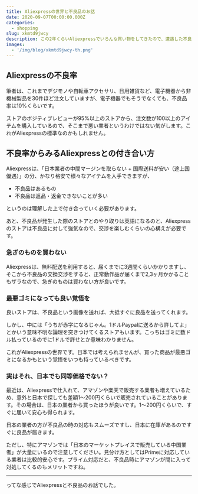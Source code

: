 ```yaml
---
title: Aliexpressの世界と不良品のお話
date: 2020-09-07T00:00:00.000Z
categories:
  - shopping
slug: xkmtd9jwcy
description: この2年くらいAliexpressでいろんな買い物をしてきたので、遭遇した不良品と、Aliexpressの不良品との付き合い方について買いました。
images:
  - '/img/blog/xkmtd9jwcy-th.png'
---
```


## Aliexpressの不良率

筆者は、これまでデジモノや自転車アクセサリ、日用雑貨など、電子機器から非機械製品を30件ほど注文していますが、電子機器でもそうでなくても、不良品率は10%くらいです。

ストアのポジティブレビューが95%以上のストアから、注文数が100以上のアイテムを購入しているので、そこまで悪い業者というわけではない気がします。これがAliexpressの標準なのかもしれません。

## 不良率からみるAliexpressとの付き合い方

Aliexpressは、「日本業者の中間マージンを取らない + 国際送料が安い（途上国優遇）」の分、かなり格安で様々なアイテムを入手できますが、

- 不良品はあるもの
- 不良品は返品・返金できないことが多い

というのは理解した上で付き合っていく必要があります。

あと、不良品が発生した際のストアとのやり取りは英語になるのと、Aliexpressのストアは不良品に対して強気なので、交渉を楽しむくらいの心構えが必要です。

### 急ぎのものを買わない

Aliexpressは、無料配送を利用すると、届くまでに3週間くらいかかりますし、そこから不良品の交換交渉をすると、正常動作品が届くまで2,3ヶ月かかることもザラなので、急ぎのものは買わない方が良いです。

### 最悪ゴミになっても良い覚悟を

良いストアは、不良品という画像を送れば、大抵すぐに良品を送ってくれます。

しかし、中には「うちが赤字になるじゃん。1ドルPaypalに送るから許してよ」とかいう意味不明な論理を突きつけてくるストアもいます。こっちはゴミに数ドル払っているのでに1ドルで許せとか意味わかりません。

これがAliexpressの世界です。日本では考えられませんが、買った商品が最悪ゴミになるかもという覚悟をいつも持っているべきです。

### 実はそれ、日本でも同等価格でない？

最近は、Aliexpressで仕入れて、アマゾンや楽天で販売する業者も増えているため、意外と日本で探しても差額1〜200円くらいで販売されていることがあります。その場合は、日本の業者から買ったほうが良いです。1〜200円くらいで、すぐに届いて安心も得られます。

日本の業者の方が不良品の時の対応もスムーズですし、日本に在庫があるのですぐに良品が届きます。

ただし、特にアマゾンでは「日本のマーケットプレイスで販売している中国業者」が大量にいるので注意してください。見分け方としてはPrimeに対応している業者は比較的安心です。プライム対応だと、不良品時にアマゾンが間に入って対処してくるのもメリットですね。

---

ってな感じでAliexpressと不良品のお話でした。
